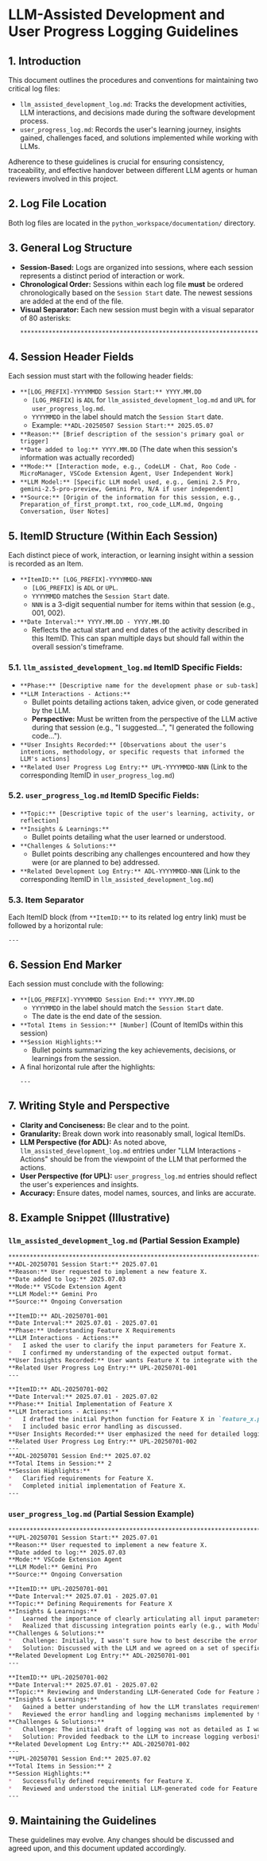 # LLM-Assisted Development and User Progress Logging Guidelines

## 1. Introduction

This document outlines the procedures and conventions for maintaining two critical log files:
*   `llm_assisted_development_log.md`: Tracks the development activities, LLM interactions, and decisions made during the software development process.
*   `user_progress_log.md`: Records the user's learning journey, insights gained, challenges faced, and solutions implemented while working with LLMs.

Adherence to these guidelines is crucial for ensuring consistency, traceability, and effective handover between different LLM agents or human reviewers involved in this project.

## 2. Log File Location

Both log files are located in the `python_workspace/documentation/` directory.

## 3. General Log Structure

*   **Session-Based:** Logs are organized into sessions, where each session represents a distinct period of interaction or work.
*   **Chronological Order:** Sessions within each log file **must** be ordered chronologically based on the `Session Start` date. The newest sessions are added at the end of the file.
*   **Visual Separator:** Each new session must begin with a visual separator of 80 asterisks:
    ```
    ********************************************************************************
    ```

## 4. Session Header Fields

Each session must start with the following header fields:

*   `**[LOG_PREFIX]-YYYYMMDD Session Start:** YYYY.MM.DD`
    *   `[LOG_PREFIX]` is `ADL` for `llm_assisted_development_log.md` and `UPL` for `user_progress_log.md`.
    *   `YYYYMMDD` in the label should match the `Session Start` date.
    *   Example: `**ADL-20250507 Session Start:** 2025.05.07`
*   `**Reason:** [Brief description of the session's primary goal or trigger]`
*   `**Date added to log:** YYYY.MM.DD` (The date when this session's information was actually recorded)
*   `**Mode:** [Interaction mode, e.g., CodeLLM - Chat, Roo Code - MicroManager, VSCode Extension Agent, User Independent Work]`
*   `**LLM Model:** [Specific LLM model used, e.g., Gemini 2.5 Pro, gemini-2.5-pro-preview, Gemini Pro, N/A if user independent]`
*   `**Source:** [Origin of the information for this session, e.g., Preparation_of_first_prompt.txt, roo_code_LLM.md, Ongoing Conversation, User Notes]`

## 5. ItemID Structure (Within Each Session)

Each distinct piece of work, interaction, or learning insight within a session is recorded as an Item.

*   `**ItemID:** [LOG_PREFIX]-YYYYMMDD-NNN`
    *   `[LOG_PREFIX]` is `ADL` or `UPL`.
    *   `YYYYMMDD` matches the `Session Start` date.
    *   `NNN` is a 3-digit sequential number for items within that session (e.g., 001, 002).
*   `**Date Interval:** YYYY.MM.DD - YYYY.MM.DD`
    *   Reflects the actual start and end dates of the activity described in this ItemID. This can span multiple days but should fall within the overall session's timeframe.

### 5.1. `llm_assisted_development_log.md` ItemID Specific Fields:

*   `**Phase:** [Descriptive name for the development phase or sub-task]`
*   `**LLM Interactions - Actions:**`
    *   Bullet points detailing actions taken, advice given, or code generated by the LLM.
    *   **Perspective:** Must be written from the perspective of the LLM active during that session (e.g., "I suggested...", "I generated the following code...").
*   `**User Insights Recorded:** [Observations about the user's intentions, methodology, or specific requests that informed the LLM's actions]`
*   `**Related User Progress Log Entry:** UPL-YYYYMMDD-NNN` (Link to the corresponding ItemID in `user_progress_log.md`)

### 5.2. `user_progress_log.md` ItemID Specific Fields:

*   `**Topic:** [Descriptive topic of the user's learning, activity, or reflection]`
*   `**Insights & Learnings:**`
    *   Bullet points detailing what the user learned or understood.
*   `**Challenges & Solutions:**`
    *   Bullet points describing any challenges encountered and how they were (or are planned to be) addressed.
*   `**Related Development Log Entry:** ADL-YYYYMMDD-NNN` (Link to the corresponding ItemID in `llm_assisted_development_log.md`)

### 5.3. Item Separator

Each ItemID block (from `**ItemID:**` to its related log entry link) must be followed by a horizontal rule:
```
---
```

## 6. Session End Marker

Each session must conclude with the following:

*   `**[LOG_PREFIX]-YYYYMMDD Session End:** YYYY.MM.DD`
    *   `YYYYMMDD` in the label should match the `Session Start` date.
    *   The date is the end date of the session.
*   `**Total Items in Session:** [Number]` (Count of ItemIDs within this session)
*   `**Session Highlights:**`
    *   Bullet points summarizing the key achievements, decisions, or learnings from the session.
*   A final horizontal rule after the highlights:
    ```
    ---
    ```

## 7. Writing Style and Perspective

*   **Clarity and Conciseness:** Be clear and to the point.
*   **Granularity:** Break down work into reasonably small, logical ItemIDs.
*   **LLM Perspective (for ADL):** As noted above, `llm_assisted_development_log.md` entries under "LLM Interactions - Actions" should be from the viewpoint of the LLM that performed the actions.
*   **User Perspective (for UPL):** `user_progress_log.md` entries should reflect the user's experiences and insights.
*   **Accuracy:** Ensure dates, model names, sources, and links are accurate.

## 8. Example Snippet (Illustrative)

### `llm_assisted_development_log.md` (Partial Session Example)

```markdown
********************************************************************************
**ADL-20250701 Session Start:** 2025.07.01
**Reason:** User requested to implement a new feature X.
**Date added to log:** 2025.07.03
**Mode:** VSCode Extension Agent
**LLM Model:** Gemini Pro
**Source:** Ongoing Conversation

**ItemID:** ADL-20250701-001
**Date Interval:** 2025.07.01 - 2025.07.01
**Phase:** Understanding Feature X Requirements
**LLM Interactions - Actions:**
*   I asked the user to clarify the input parameters for Feature X.
*   I confirmed my understanding of the expected output format.
**User Insights Recorded:** User wants Feature X to integrate with the existing Module Y.
**Related User Progress Log Entry:** UPL-20250701-001
---

**ItemID:** ADL-20250701-002
**Date Interval:** 2025.07.01 - 2025.07.02
**Phase:** Initial Implementation of Feature X
**LLM Interactions - Actions:**
*   I drafted the initial Python function for Feature X in `feature_x.py`.
*   I included basic error handling as discussed.
**User Insights Recorded:** User emphasized the need for detailed logging within the new function.
**Related User Progress Log Entry:** UPL-20250701-002
---
**ADL-20250701 Session End:** 2025.07.02
**Total Items in Session:** 2
**Session Highlights:**
*   Clarified requirements for Feature X.
*   Completed initial implementation of Feature X.
---
```

### `user_progress_log.md` (Partial Session Example)

```markdown
********************************************************************************
**UPL-20250701 Session Start:** 2025.07.01
**Reason:** User requested to implement a new feature X.
**Date added to log:** 2025.07.03
**Mode:** VSCode Extension Agent
**LLM Model:** Gemini Pro
**Source:** Ongoing Conversation

**ItemID:** UPL-20250701-001
**Date Interval:** 2025.07.01 - 2025.07.01
**Topic:** Defining Requirements for Feature X
**Insights & Learnings:**
*   Learned the importance of clearly articulating all input parameters and expected outputs before development begins.
*   Realized that discussing integration points early (e.g., with Module Y) is crucial.
**Challenges & Solutions:**
*   Challenge: Initially, I wasn't sure how to best describe the error conditions.
*   Solution: Discussed with the LLM and we agreed on a set of specific error codes.
**Related Development Log Entry:** ADL-20250701-001
---

**ItemID:** UPL-20250701-002
**Date Interval:** 2025.07.01 - 2025.07.02
**Topic:** Reviewing and Understanding LLM-Generated Code for Feature X
**Insights & Learnings:**
*   Gained a better understanding of how the LLM translates requirements into Python code.
*   Reviewed the error handling and logging mechanisms implemented by the LLM.
**Challenges & Solutions:**
*   Challenge: The initial draft of logging was not as detailed as I wanted.
*   Solution: Provided feedback to the LLM to increase logging verbosity at specific points.
**Related Development Log Entry:** ADL-20250701-002
---
**UPL-20250701 Session End:** 2025.07.02
**Total Items in Session:** 2
**Session Highlights:**
*   Successfully defined requirements for Feature X.
*   Reviewed and understood the initial LLM-generated code for Feature X.
---
```

## 9. Maintaining the Guidelines

These guidelines may evolve. Any changes should be discussed and agreed upon, and this document updated accordingly.
